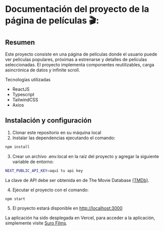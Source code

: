 # Documentación del proyecto de la página de películas 🎬:

## Resumen

Este proyecto consiste en una página de películas donde el usuario puede ver películas populares, próximas a estrenarse y detalles de películas seleccionadas. El proyecto implementa componentes reutilizables, carga asincrónica de datos y infinite scroll.

Tecnologías utilizadas

- ReactJS
- Typescript
- TailwindCSS
- Axios

## Instalación y configuración

1. Clonar este repositorio en su máquina local
2. Instalar las dependencias ejecutando el comando:

```bash
npm install
```

3. Crear un archivo .env.local en la raíz del proyecto y agregar la siguiente variable de entorno:

```bash
NEXT_PUBLIC_API_KEY=aquí tu api key
```

La clave de API debe ser obtenida en de The Movie Database [(TMDb)](https://www.themoviedb.org/documentation/api).

4. Ejecutar el proyecto con el comando:

```bash
npm start
```

5. El proyecto estará disponible en [http://localhost:3000](http://localhost:3000)

La aplicación ha sido desplegada en Vercel, para acceder a la aplicación, simplemente visite [Suro Films](https://suro-films.vercel.app/).
